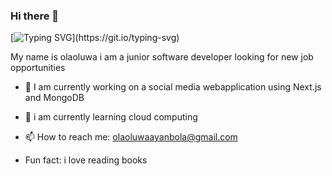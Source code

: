 ### Hi there 👋
[![Typing SVG](https://readme-typing-svg.herokuapp.com/?lines=WELCOME+TO+OLAOLUWA'S+GIT+HUB+PROFILE;)](https://git.io/typing-svg)

My name is olaoluwa i am a junior software developer looking for new job opportunities

- 🔭 I am currently working on a social media webapplication using Next.js and MongoDB
 
- 🌱 i am currently learning cloud computing

- 📫 How to reach me: olaoluwaayanbola@gmail.com 
 
- Fun fact: i love reading books 
